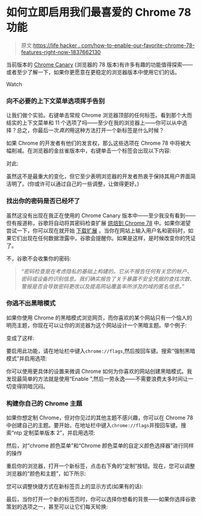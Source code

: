 # 如何立即启用我们最喜爱的 Chrome 78 功能

> 原文:[https://life hacker . com/how-to-enable-our-favorite-chrome-78-features-right-now-1837662130](https://lifehacker.com/how-to-enable-our-favorite-chrome-78-features-right-now-1837662130)

当前版本的 [Chrome Canary](https://www.google.com/chrome/canary/) (浏览器的 78 版本)有许多有趣的功能值得探索——或者至少了解一下，如果你更愿意在更稳定的浏览器版本中使用它们的话。

Watch

### 向不必要的上下文菜单选项挥手告别

让我们做个实验。右键单击常规 Chrome 浏览器顶部的任何标签。看到那个大而结实的上下文菜单和 11 个选项了吗——至少在我的浏览器上——你可以从中选择？总之，你最后一次*真的*用这种方法打开一个新标签是什么时候？

如果 Chrome 的开发者有他们的发言权，那么这些选项在 Chrome 78 中将被大幅削减。在浏览器的金丝雀版本中，右键单击一个标签会出现以下内容:

对此:

虽然这不是最重大的变化，但它至少表明浏览器的开发者热衷于保持其用户界面简洁明了。(你或许可以通过自己的一些调整，让做得更好。)

### 找出你的密码是否已经坏了

虽然这没有出现在我正在使用的 Chrome Canary 版本中——至少我没有看到——但有报道称，谷歌将自动将其密码检查扩展 [烘焙到 Chrome 78](https://www.thurrott.com/cloud/web-browsers/google-chrome/212310/google-to-build-password-checkup-into-chrome-78) 中。如果你渴望尝试一下，你可以现在就开始 [下载扩展](https://chrome.google.com/webstore/detail/password-checkup-extensio/pncabnpcffmalkkjpajodfhijclecjno?hl=en) 。当你在网站上输入用户名和密码时，如果它们出现在任何数据泄露中，谷歌会提醒你。如果是这样，是时候改变你的凭证了。

不，谷歌不会收集你的密码:

> *“密码检查是在考虑隐私的基础上构建的。它从不报告任何有关您的帐户、密码或设备的识别信息。我们确实报告了关于暴露不安全凭据的查找次数、警报是否会导致密码更改以及提高网站覆盖率所涉及的域的匿名信息。”*

### 你逃不出黑暗模式

如果你使用 Chrome 的黑暗模式浏览网页，而你喜欢的某个网站只有一个恼人的明亮主题，你现在可以让你的浏览器为这个网站设计一个黑暗主题。举个例子:

变成了这样:

要启用此功能，请在地址栏中键入`chrome://flags`,然后按回车键。搜索“强制黑暗模式”并启用选项:

你可以使用更具体的设置来微调 Chrome 如何为你喜欢的网站创建黑暗模式。我发现最简单的方法就是使用“Enable ”,然后一劳永逸——不需要浪费太多时间让一切变得阴暗沉闷。

### 构建你自己的 Chrome 主题

如果你想定制 Chrome，但对你见过的其他主题不感兴趣，你可以在 Chrome 78 中创建自己的主题。要开始，在地址栏中键入`chrome://flags`并按回车键。搜索“ntp 定制菜单版本 2”，并启用选项:

然后，对“chrome 颜色菜单”和“Chrome 颜色菜单的自定义颜色选择器”进行同样的操作

重启你的浏览器，打开一个新标签，点击右下角的“定制”按钮。现在，您可以调整浏览器的“颜色和主题”，如下所示:

您可以调整快捷方式在新标签页上的显示方式(如果有的话):

最后，当你打开一个新的标签页时，你可以选择你想看的背景——如果你选择谷歌策划的选项之一，甚至可以让它们每天轮换: